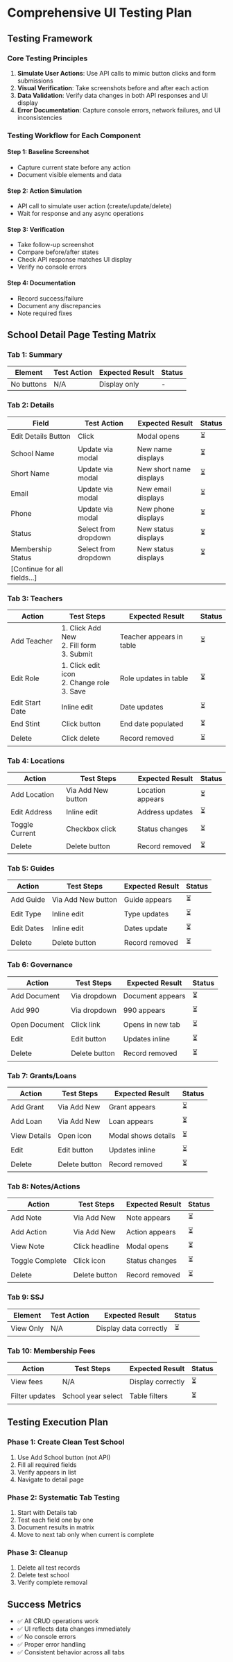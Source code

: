 # Comprehensive UI Testing Plan

## Testing Framework

### Core Testing Principles
1. **Simulate User Actions**: Use API calls to mimic button clicks and form submissions
2. **Visual Verification**: Take screenshots before and after each action
3. **Data Validation**: Verify data changes in both API responses and UI display
4. **Error Documentation**: Capture console errors, network failures, and UI inconsistencies

### Testing Workflow for Each Component

#### Step 1: Baseline Screenshot
- Capture current state before any action
- Document visible elements and data

#### Step 2: Action Simulation
- API call to simulate user action (create/update/delete)
- Wait for response and any async operations

#### Step 3: Verification
- Take follow-up screenshot
- Compare before/after states
- Check API response matches UI display
- Verify no console errors

#### Step 4: Documentation
- Record success/failure
- Document any discrepancies
- Note required fixes

## School Detail Page Testing Matrix

### Tab 1: Summary
| Element | Test Action | Expected Result | Status |
|---------|------------|----------------|--------|
| No buttons | N/A | Display only | - |

### Tab 2: Details
| Field | Test Action | Expected Result | Status |
|-------|------------|----------------|--------|
| Edit Details Button | Click | Modal opens | ⏳ |
| School Name | Update via modal | New name displays | ⏳ |
| Short Name | Update via modal | New short name displays | ⏳ |
| Email | Update via modal | New email displays | ⏳ |
| Phone | Update via modal | New phone displays | ⏳ |
| Status | Select from dropdown | New status displays | ⏳ |
| Membership Status | Select from dropdown | New status displays | ⏳ |
| [Continue for all fields...] | | | |

### Tab 3: Teachers
| Action | Test Steps | Expected Result | Status |
|--------|------------|----------------|--------|
| Add Teacher | 1. Click Add New<br>2. Fill form<br>3. Submit | Teacher appears in table | ⏳ |
| Edit Role | 1. Click edit icon<br>2. Change role<br>3. Save | Role updates in table | ⏳ |
| Edit Start Date | Inline edit | Date updates | ⏳ |
| End Stint | Click button | End date populated | ⏳ |
| Delete | Click delete | Record removed | ⏳ |

### Tab 4: Locations
| Action | Test Steps | Expected Result | Status |
|--------|------------|----------------|--------|
| Add Location | Via Add New button | Location appears | ⏳ |
| Edit Address | Inline edit | Address updates | ⏳ |
| Toggle Current | Checkbox click | Status changes | ⏳ |
| Delete | Delete button | Record removed | ⏳ |

### Tab 5: Guides
| Action | Test Steps | Expected Result | Status |
|--------|------------|----------------|--------|
| Add Guide | Via Add New button | Guide appears | ⏳ |
| Edit Type | Inline edit | Type updates | ⏳ |
| Edit Dates | Inline edit | Dates update | ⏳ |
| Delete | Delete button | Record removed | ⏳ |

### Tab 6: Governance
| Action | Test Steps | Expected Result | Status |
|--------|------------|----------------|--------|
| Add Document | Via dropdown | Document appears | ⏳ |
| Add 990 | Via dropdown | 990 appears | ⏳ |
| Open Document | Click link | Opens in new tab | ⏳ |
| Edit | Edit button | Updates inline | ⏳ |
| Delete | Delete button | Record removed | ⏳ |

### Tab 7: Grants/Loans
| Action | Test Steps | Expected Result | Status |
|--------|------------|----------------|--------|
| Add Grant | Via Add New | Grant appears | ⏳ |
| Add Loan | Via Add New | Loan appears | ⏳ |
| View Details | Open icon | Modal shows details | ⏳ |
| Edit | Edit button | Updates inline | ⏳ |
| Delete | Delete button | Record removed | ⏳ |

### Tab 8: Notes/Actions
| Action | Test Steps | Expected Result | Status |
|--------|------------|----------------|--------|
| Add Note | Via Add New | Note appears | ⏳ |
| Add Action | Via Add New | Action appears | ⏳ |
| View Note | Click headline | Modal opens | ⏳ |
| Toggle Complete | Click icon | Status changes | ⏳ |
| Delete | Delete button | Record removed | ⏳ |

### Tab 9: SSJ
| Element | Test Action | Expected Result | Status |
|---------|------------|----------------|--------|
| View Only | N/A | Display data correctly | ⏳ |

### Tab 10: Membership Fees
| Action | Test Steps | Expected Result | Status |
|--------|------------|----------------|--------|
| View fees | N/A | Display correctly | ⏳ |
| Filter updates | School year select | Table filters | ⏳ |

## Testing Execution Plan

### Phase 1: Create Clean Test School
1. Use Add School button (not API)
2. Fill all required fields
3. Verify appears in list
4. Navigate to detail page

### Phase 2: Systematic Tab Testing
1. Start with Details tab
2. Test each field one by one
3. Document results in matrix
4. Move to next tab only when current is complete

### Phase 3: Cleanup
1. Delete all test records
2. Delete test school
3. Verify complete removal

## Success Metrics
- ✅ All CRUD operations work
- ✅ UI reflects data changes immediately
- ✅ No console errors
- ✅ Proper error handling
- ✅ Consistent behavior across all tabs